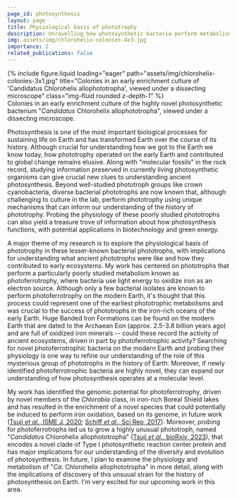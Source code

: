 ```yaml
---
page_id: photosynthesis
layout: page
title: Physiological basis of phototrophy
description: Unravelling how photosynthetic bacteria perform metabolism in the context of Earth history
img: assets/img/chlorohelix-colonies-4x3.jpg
importance: 2
related_publications: false
---
```


<div class="row">
    <div class="col-sm mt-3 mt-md-0">
        {% include figure.liquid loading="eager" path="assets/img/chlorohelix-colonies-3x1.jpg" title="Colonies in an early enrichment culture of 'Candidatus Chlorohelix allophototropha', viewed under a dissecting microscope" class="img-fluid rounded z-depth-1" %}
    </div>
</div>
<div class="caption">
    Colonies in an early enrichment culture of the highly novel photosynthetic bacterium "<i>Candidatus</i> Chlorohelix allophototropha", viewed under a dissecting microscope.
</div>

Photosynthesis is one of the most important biological processes for sustaining life on Earth and has transformed Earth
over the course of its history. Although crucial for understanding how we got to the Earth we know today,
how phototrophy operated on the early Earth and contributed to global change remains elusive. Along with "molecular
fossils" in the rock record, studying information preserved in currently living photosynthetic organisms can give crucial
new clues to understanding ancient photosynthesis. Beyond well-studied phototroph groups like crown cyanobacteria, diverse
bacterial phototrophs are now known that, although challenging to culture in the lab, perform phototrophy using unique
mechanisms that can inform our understanding of the history of phototrophy. Probing the physiology of these poorly studied
phototrophs can also yield a treasure trove of information about how photosynthesis functions, with potential applications
in biotechnology and green energy.

A major theme of my research is to explore the physiological basis of phototrophy in these lesser-known bacterial phototrophs,
with implications for understanding what ancient phototrophs were like and how they contributed to early ecosystems. My
work has centered on phototrophs that perform a particularly poorly studied metabolism known as photoferrotrophy, where
bacteria use light energy to oxidize iron as an electron source. Although only a few bacterial isolates are known to
perform photoferrotrophy on the modern Earth, it's thought that this process could represent one of the earliest
phototrophic metabolisms and was crucial to the success of phototrophs in the iron-rich oceans of the early Earth.
Huge Banded Iron Formations can be found on the modern Earth that are dated to the Archaean Eon (approx. 2.5-3.8 billion
years ago) and are full of oxidized iron minerals -- could these record the activity of ancient ecosystems, driven in part by
photoferrotrophic activity? Searching for novel photoferrotrophic bacteria on the modern Earth and probing their physiology
is one way to refine our understanding of the role of this mysterious group of phototrophs in the history of Earth.
Moreover, if newly identified photoferrotrophic bacteria are highly novel, they can expand our understanding of how
photosynthesis operates at a molecular level.

My work has identified the genomic potential for photoferrotrophy, driven by novel members of the *Chlorobia* class, in
iron-rich Boreal Shield lakes
and has resulted in the enrichment of a novel species that could potentially be induced to perform iron oxidation, based
on its genome, in future work (<a href='https://doi.org/10.1038/s41396-020-0725-0'>Tsuji <i>et al.</i>, ISME J, 2020</a>;
<a href='https://doi.org/10.1038/srep46708'>Schiff <i>et al.</i>, Sci Rep, 2017</a>).
Moreover, probing for photoferrotrophs led us to grow a highly unusual phototroph, named "<i>Candidatus</i> Chlorohelix
allophototropha" (<a href='https://doi.org/10.1101/2020.07.07.190934'>Tsuji <i>et al.</i>, bioRxiv, 2023</a>), that
encodes a novel clade of Type I photosynthetic reaction center protein and has major implications for our understanding
of the diversity and evolution of photosynthesis. In future, I plan to examine the physiology and metabolism of
"<i>Ca.</i> Chlorohelix allophototropha" in more detail, along with the implications of discovery of this
unsuual strain for the history of photosynthesis on Earth. I'm very excited for our upcoming work in this area.
